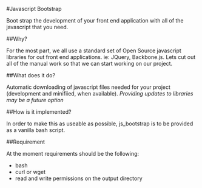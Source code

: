 #Javascript Bootstrap

Boot strap the development of your front end application with all of the
javascript that you need.

##Why?

For the most part, we all use a standard set of Open Source javascript
libraries for out front end applications. ie: JQuery, Backbone.js. Lets
cut out all of the manual work so that we can start working on our
project.

##What does it do?

Automatic downloading of javascript files needed for your project
(development and minifiied, when available). *Providing updates to
libraries may be a future option*

##How is it implemented?

In order to make this as useable as possible, js\_bootstrap is to be
provided as a vanilla bash script.

##Requirement

At the moment requirements should be the following:
*  bash
*  curl or wget
*  read and write permissions on the output directory

